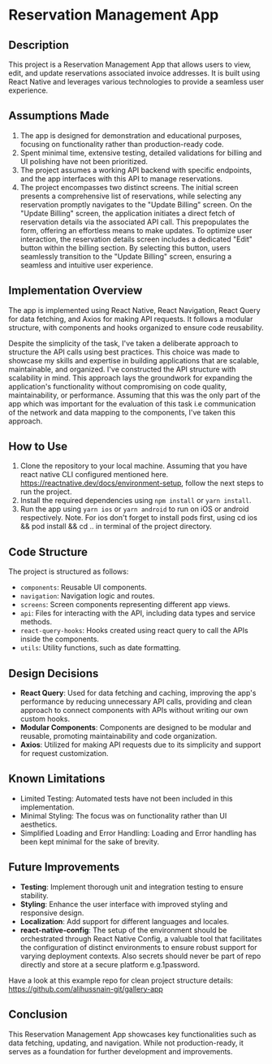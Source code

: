 # Reservation Management App

## Description
This project is a Reservation Management App that allows users to view, edit, and update reservations associated invoice addresses. It is built using React Native and leverages various technologies to provide a seamless user experience.

## Assumptions Made
1. The app is designed for demonstration and educational purposes, focusing on functionality rather than production-ready code.
2. Spent minimal time, extensive testing, detailed validations for billing and UI polishing have not been prioritized.
3. The project assumes a working API backend with specific endpoints, and the app interfaces with this API to manage reservations.
4. The project encompasses two distinct screens. The initial screen presents a comprehensive list of reservations, while selecting any reservation promptly navigates to the "Update Billing" screen. On the "Update Billing" screen, the application initiates a direct fetch of reservation details via the associated API call. This prepopulates the form, offering an effortless means to make updates. To optimize user interaction, the reservation details screen includes a dedicated "Edit" button within the billing section. By selecting this button, users seamlessly transition to the "Update Billing" screen, ensuring a seamless and intuitive user experience.

## Implementation Overview
The app is implemented using React Native, React Navigation, React Query for data fetching, and Axios for making API requests. It follows a modular structure, with components and hooks organized to ensure code reusability.

Despite the simplicity of the task, I've taken a deliberate approach to structure the API calls using best practices. This choice was made to showcase my skills and expertise in building applications that are scalable, maintainable, and organized. I've constructed the API structure with scalability in mind. This approach lays the groundwork for expanding the application's functionality without compromising on code quality, maintainability, or performance. Assuming that this was the only part of the app which was important for the evaluation of this task i.e communication of the network and data mapping to the components, I've taken this approach. 

## How to Use
1. Clone the repository to your local machine. Assuming that you have react native CLI configured mentioned here. https://reactnative.dev/docs/environment-setup, follow the next steps to run the project.
2. Install the required dependencies using `npm install` or `yarn install`.
3. Run the app using `yarn ios` or `yarn android` to run on iOS or android respectively.
Note. For ios don't forget to install pods first, using cd ios && pod install && cd .. in terminal of the project directory.

## Code Structure
The project is structured as follows:
- `components`: Reusable UI components.
- `navigation`: Navigation logic and routes.
- `screens`: Screen components representing different app views.
- `api`: Files for interacting with the API, including data types and service methods.
- `react-query-hooks`: Hooks created using react query to call the APIs inside the components.
- `utils`: Utility functions, such as date formatting.

## Design Decisions
- **React Query**: Used for data fetching and caching, improving the app's performance by reducing unnecessary API calls, providing and clean approach to connect components with APIs without writing our own custom hooks.
- **Modular Components**: Components are designed to be modular and reusable, promoting maintainability and code organization.
- **Axios**: Utilized for making API requests due to its simplicity and support for request customization.

## Known Limitations
- Limited Testing: Automated tests have not been included in this implementation.
- Minimal Styling: The focus was on functionality rather than UI aesthetics.
- Simplified Loading and Error Handling: Loading and Error handling has been kept minimal for the sake of brevity.

## Future Improvements
- **Testing**: Implement thorough unit and integration testing to ensure stability.
- **Styling**: Enhance the user interface with improved styling and responsive design.
- **Localization**: Add support for different languages and locales.
- **react-native-config**: The setup of the environment should be orchestrated through React Native Config, a valuable tool that facilitates the configuration of distinct environments to ensure robust support for varying deployment contexts. Also secrets should never be part of repo directly and store at a secure platform e.g.1password.

Have a look at this example repo for clean project structure details:
https://github.com/alihussnain-git/gallery-app


## Conclusion
This Reservation Management App showcases key functionalities such as data fetching, updating, and navigation. While not production-ready, it serves as a foundation for further development and improvements.
